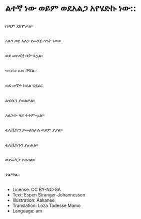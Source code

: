 # ልተኛ ነው ወይም ወደአልጋ አየሄድኩ ነው::

##
በጣም ደክሞታል።

##
አሁን ወደ አልጋ የመሄጃ ሰዓት ነው።

##
ወደ መጸዳጃ ቤት ሄዷል።

##
ጥርሱን ይቦርችሻል::

##
ወደ መኝታ ክፍል ሄዷል::

##
ልብሱን ያወልቃል።

##
አልጋው ላይ ተቀምጧል።

##
ቴሌቪዥን ይመለከታል ወይም ያያል።

##
ቴሌቪዥኑን ያጠፋል።

##
ወደመኝታ ይሄዳል።

##
ያልማል።

##
* License: CC BY-NC-SA
* Text: Espen Stranger-Johannessen
* Illustration: Aakanee
* Translation: Loza Tadesse Mamo
* Language: am

